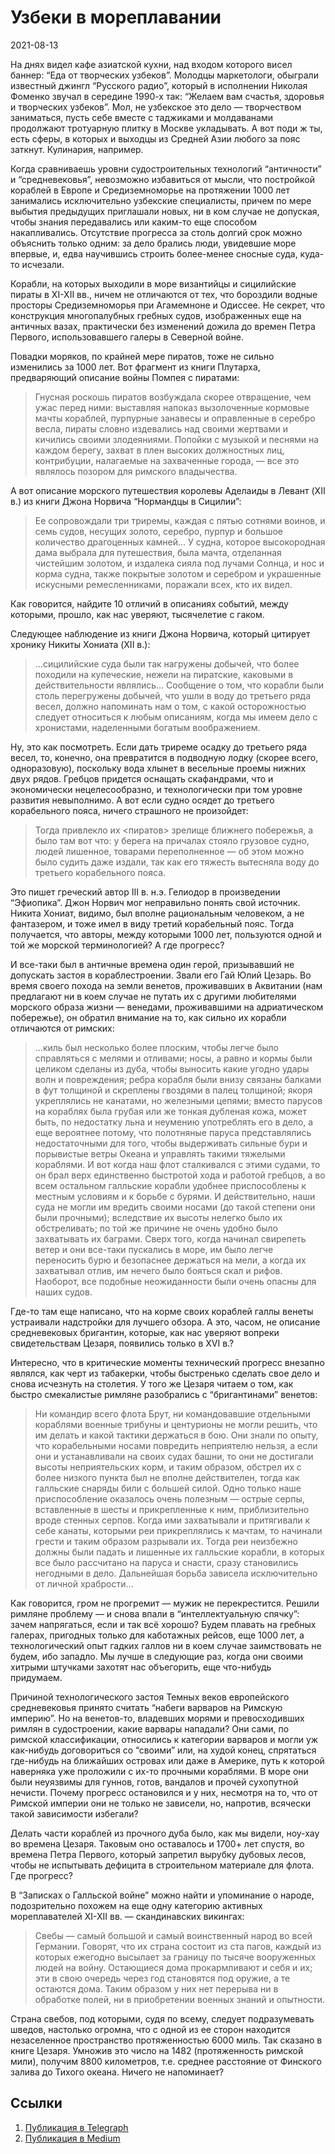 # Узбеки в мореплавании


<p class="text-end time-holder"><time>2021-08-13</time></p>

На днях видел кафе азиатской кухни, над входом которого висел баннер:
“Еда от творческих узбеков”. Молодцы маркетологи, обыграли известный
джингл “Русского радио”, который в исполнении Николая Фоменко звучал в
середине 1990-х так: “Желаем вам счастья, здоровья и творческих
узбеков”. Мол, не узбекское это дело — творчеством заниматься, пусть
себе вместе с таджиками и молдаванами продолжают тротуарную плитку в
Москве укладывать. А вот поди ж ты, есть сферы, в которых и выходцы из
Средней Азии любого за пояс заткнут. Кулинария, например.

Когда сравниваешь уровни судостроительных технологий “античности” и
“средневековья”, невозможно избавиться от мысли, что постройкой
кораблей в Европе и Средиземноморье на протяжении 1000 лет занимались
исключительно узбекские специалисты, причем по мере выбытия предыдущих
приглашали новых, ни в ком случае не допуская, чтобы знания
передавались или каким-то еще способом накапливались. Отсутствие
прогресса за столь долгий срок можно объяснить только одним: за дело
брались люди, увидевшие море впервые, и, едва научившись строить
более-менее сносные суда, куда-то исчезали.

Корабли, на которых выходили в море византийцы и сицилийские пираты в
XI-XII вв., ничем не отличаются от тех, что бороздили водные просторы
Средиземноморья при Агамемноне и Одиссее. Не секрет, что конструкция
многопалубных гребных судов, изображенных еще на античных вазах,
практически без изменений дожила до времен Петра Первого,
использовавшего галеры в Северной войне.

Повадки моряков, по крайней мере пиратов, тоже не сильно изменились за
1000 лет. Вот фрагмент из книги Плутарха, предваряющий описание войны
Помпея с пиратами:

> Гнусная роскошь пиратов возбуждала скорее отвращение, чем ужас перед
> ними: выставляя напоказ вызолоченные кормовые мачты кораблей,
> пурпурные занавесы и оправленные в серебро весла, пираты словно
> издевались над своими жертвами и кичились своими злодеяниями.
> Попойки с музыкой и песнями на каждом берегу, захват в плен высоких
> должностных лиц, контрибуции, налагаемые на захваченные города, —
> все это являлось позором для римского владычества.

А вот описание морского путешествия королевы Аделаиды в Левант (XII в.)
из книги Джона Норвича “Нормандцы в Сицилии”:

> Ее сопровождали три триремы, каждая с пятью сотнями воинов, и семь
> судов, несущих золото, серебро, пурпур и большое количество
> драгоценных камней… У судна, которое высокородная дама выбрала для
> путешествия, была мачта, отделанная чистейшим золотом, и издалека
> сияла под лучами Солнца, и нос и корма судна, также покрытые золотом
> и серебром и украшенные искусными ремесленниками, поражали всех, кто
> их видел.

Как говорится, найдите 10 отличий в описаниях событий, между которыми,
прошло, как нас уверяют, тысячелетие с гаком.

Следующее наблюдение из книги Джона Норвича, который цитирует хронику
Никиты Хониата (XII в.):

> …сицилийские суда были так нагружены добычей, что более походили на
> купеческие, нежели на пиратские, каковыми в действительности
> являлись… Сообщение о том, что корабли были столь перегружены
> добычей, что ушли в воду до третьего ряда весел, должно напоминать
> нам о том, с какой осторожностью следует относиться к любым
> описаниям, когда мы имеем дело с хронистами, наделенными богатым
> воображением.

Ну, это как посмотреть. Если дать триреме осадку до третьего ряда
весел, то, конечно, она превратится в подводную лодку (скорее всего,
одноразовую), поскольку вода хлынет в весельные проемы нижних двух
рядов. Гребцов придется оснащать скафандрами, что и экономически
нецелесообразно, и технологически при том уровне развития невыполнимо.
А вот если судно осядет до третьего корабельного пояса, ничего
страшного не произойдет:

> Тогда привлекло их <пиратов> зрелище ближнего побережья, а было там
> вот что: у берега на причалах стояло грузовое судно, людей лишенное,
> товарами переполненное — об этом можно было судить даже издали, так
> как его тяжесть вытесняла воду до третьего корабельного пояса.

Это пишет греческий автор III в. н.э. Гелиодор в произведении
“Эфиопика”. Джон Норвич мог неправильно понять свой источник. Никита
Хониат, видимо, был вполне рациональным человеком, а не фантазером, и
тоже имел в виду третий корабельный пояс. Тогда получается, что авторы,
между которыми 1000 лет, пользуются одной и той же морской
терминологией? А где прогресс?

И все-таки был в античные времена один герой, призывавший не допускать
застоя в кораблестроении. Звали его Гай Юлий Цезарь. Во время своего
похода на земли венетов, проживавших в Аквитании (нам предлагают ни в
коем случае не путать их с другими любителями морского образа жизни —
венедами, проживавшими на адриатическом побережье), он обратил внимание
на то, как сильно их корабли отличаются от римских:

> …киль был несколько более плоским, чтобы легче было справляться с
> мелями и отливами; носы, а равно и кормы были целиком сделаны из
> дуба, чтобы выносить какие угодно удары волн и повреждения; ребра
> корабля были внизу связаны балками в фут толщиной и скреплены
> гвоздями в палец толщиной; якоря укреплялись не канатами, но
> железными цепями; вместо парусов на кораблях была грубая или же
> тонкая дубленая кожа, может быть, по недостатку льна и неумению
> употреблять его в дело, а еще вероятнее потому, что полотняные
> паруса представлялись недостаточными для того, чтобы выдерживать
> сильные бури и порывистые ветры Океана и управлять такими тяжелыми
> кораблями. И вот когда наш флот сталкивался с этими судами, то он
> брал верх единственно быстротой хода и работой гребцов, а во всем
> остальном галльские корабли удобнее приспособлены к местным условиям
> и к борьбе с бурями. И действительно, наши суда не могли им вредить
> своими носами (до такой степени они были прочными); вследствие их
> высоты нелегко было их обстреливать; по той же причине не очень
> удобно было захватывать их баграми. Сверх того, когда начинал
> свирепеть ветер и они все-таки пускались в море, им было легче
> переносить бурю и безопаснее держаться на мели, а когда их
> захватывал отлив, им нечего было бояться скал и рифов. Наоборот, все
> подобные неожиданности были очень опасны для наших судов.

Где-то там еще написано, что на корме своих кораблей галлы венеты
устраивали надстройки для лучшего обзора. А это, часом, не описание
средневековых бригантин, которые, как нас уверяют вопреки
свидетельствам Цезаря, появились только в XVI в.?

Интересно, что в критические моменты технический прогресс внезапно
являлся, как черт из табакерки, чтобы быстренько сделать свое дело и
снова исчезнуть на столетия. У того же Цезаря читаем о том, как быстро
смекалистые римляне разобрались с “бригантинами” венетов:

> Ни командир всего флота Брут, ни командовавшие отдельными кораблями
> военные трибуны и центурионы не могли решить, что им делать и какой
> тактики держаться в бою. Они знали по опыту, что корабельными носами
> повредить неприятелю нельзя, а если они и устанавливали на своих
> судах башни, то они не достигали высоты неприятельских корм, и таким
> образом, обстрел их с более низкого пункта был не вполне
> действителен, тогда как галльские снаряды били с большей силой. Одно
> только наше приспособление оказалось очень полезным — острые серпы,
> вставленные в шесты и прикрепленные к ним, приблизительно вроде
> стенных серпов. Когда ими захватывали и притягивали к себе канаты,
> которыми реи прикреплялись к мачтам, то начинали грести и таким
> образом разрывали их. Тогда реи неизбежно должны были падать и
> лишенные их галльские корабли, в которых все было рассчитано на
> паруса и снасти, сразу становились негодными в дело. Дальнейшая
> борьба зависела исключительно от личной храбрости…

Как говорится, гром не прогремит — мужик не перекрестится. Решили
римляне проблему — и снова впали в “интеллектуальную спячку”: зачем
напрягаться, если и так всё хорошо? Будем плавать на гребных галерах,
пригодных только для каботажных рейсов, еще 1000 лет, а технологический
опыт гадких галлов ни в коем случае заимствовать не будем, ибо западло.
Мы лучше в следующие раз, когда они своими хитрыми штучками захотят нас
объегорить, еще что-нибудь придумаем.

Причиной технологического застоя Темных веков европейского
средневековья принято считать “набеги варваров на Римскую империю”. Но
на венетов-то, владевших морями и превосходивших римлян в судостроении,
какие варвары нападали? Они сами, по римской классификации, относились
к категории варваров и могли уж как-нибудь договориться со “своими”
или, на худой конец, спрятаться где-нибудь на ближайших островах или
даже в Америке, путь к которой наверняка уже проложили с их-то прочными
кораблями. В море они были неуязвимы для гуннов, готов, вандалов и
прочей сухопутной нечисти. Почему прогресс остановился и у них,
несмотря на то, что от Римской империи они не только не зависели, но,
напротив, всячески такой зависимости избегали?

Делать части кораблей из прочного дуба было, как мы видели, ноу-хау во
времена Цезаря. Таковым оно оставалось и 1700+ лет спустя, во времена
Петра Первого, который запретил вырубку дубовых лесов, чтобы не
испытывать дефицита в строительном материале для флота. Где прогресс?

В “Записках о Галльской войне” можно найти и упоминание о народе,
подозрительно похожем на еще одну категорию активных мореплавателей
XI-XII вв. — скандинавских викингах:

> Свебы — самый большой и самый воинственный народ во всей Германии.
> Говорят, что их страна состоит из ста пагов, каждый из которых
> ежегодно высылает за границу по тысяче вооруженных людей на войну.
> Остающиеся дома прокармливают и себя и их; эти в свою очередь через
> год становятся под оружие, а те остаются дома. Таким образом у них
> нет перерыва ни в обработке полей, ни в приобретении военных знаний
> и опытности.

Страна свебов, под которыми, судя по всему, следует подразумевать
шведов, настолько огромна, что с одной из ее сторон находится
незаселенное пространство протяженностью 6000 миль. Так сказано в книге
Цезаря. Умножив это число на 1482 (протяженность римской мили), получим
8800 километров, т.е. среднее расстояние от Финского залива до Тихого
океана. Ничего не напоминает?


## Ссылки

1. [Публикация в Telegraph](https://telegra.ph/Uzbeki-v-moreplavanii-08-13)
1. [Публикация в Medium](https://yababay.medium.com/узбеки-в-мореплавании-62a4af6a9474)

